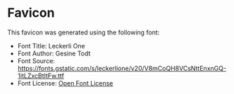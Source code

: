# Favicon

This favicon was generated using the following font:

- Font Title: Leckerli One
- Font Author: Gesine Todt
- Font Source: https://fonts.gstatic.com/s/leckerlione/v20/V8mCoQH8VCsNttEnxnGQ-1itLZxcBtItFw.ttf
- Font License: [Open Font License](https://fonts.google.com/specimen/Leckerli+One/license)

